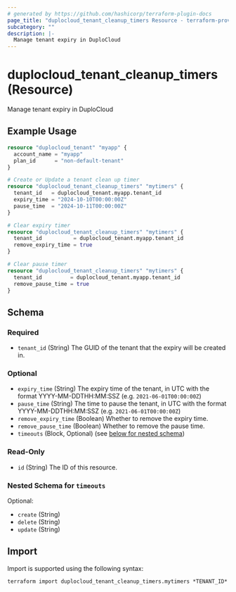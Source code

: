 ```yaml
---
# generated by https://github.com/hashicorp/terraform-plugin-docs
page_title: "duplocloud_tenant_cleanup_timers Resource - terraform-provider-duplocloud"
subcategory: ""
description: |-
  Manage tenant expiry in DuploCloud
---
```


# duplocloud_tenant_cleanup_timers (Resource)

Manage tenant expiry in DuploCloud

## Example Usage

```terraform
resource "duplocloud_tenant" "myapp" {
  account_name = "myapp"
  plan_id      = "non-default-tenant"
}

# Create or Update a tenant clean up timer
resource "duplocloud_tenant_cleanup_timers" "mytimers" {
  tenant_id   = duplocloud_tenant.myapp.tenant_id
  expiry_time = "2024-10-10T00:00:00Z"
  pause_time  = "2024-10-11T00:00:00Z"
}

# Clear expiry timer
resource "duplocloud_tenant_cleanup_timers" "mytimers" {
  tenant_id          = duplocloud_tenant.myapp.tenant_id
  remove_expiry_time = true
}

# Clear pause timer
resource "duplocloud_tenant_cleanup_timers" "mytimers" {
  tenant_id         = duplocloud_tenant.myapp.tenant_id
  remove_pause_time = true
}
```

<!-- schema generated by tfplugindocs -->
## Schema

### Required

- `tenant_id` (String) The GUID of the tenant that the expiry will be created in.

### Optional

- `expiry_time` (String) The expiry time of the tenant, in UTC with the format YYYY-MM-DDTHH:MM:SSZ (e.g. `2021-06-01T00:00:00Z`)
- `pause_time` (String) The time to pause the tenant, in UTC with the format YYYY-MM-DDTHH:MM:SSZ (e.g. `2021-06-01T00:00:00Z`)
- `remove_expiry_time` (Boolean) Whether to remove the expiry time.
- `remove_pause_time` (Boolean) Whether to remove the pause time.
- `timeouts` (Block, Optional) (see [below for nested schema](#nestedblock--timeouts))

### Read-Only

- `id` (String) The ID of this resource.

<a id="nestedblock--timeouts"></a>
### Nested Schema for `timeouts`

Optional:

- `create` (String)
- `delete` (String)
- `update` (String)

## Import

Import is supported using the following syntax:

```shell
terraform import duplocloud_tenant_cleanup_timers.mytimers *TENANT_ID*
```
